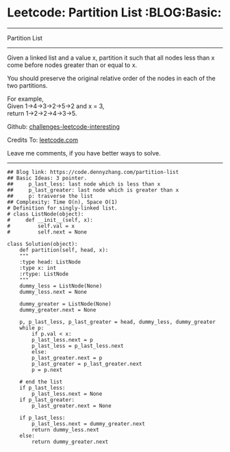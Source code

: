
# Leetcode: Partition List     :BLOG:Basic:

---

Partition List  

---

Given a linked list and a value x, partition it such that all nodes less than x come before nodes greater than or equal to x.  

You should preserve the original relative order of the nodes in each of the two partitions.  

For example,  
Given 1->4->3->2->5->2 and x = 3,  
return 1->2->2->4->3->5.  

Github: [challenges-leetcode-interesting](https://github.com/DennyZhang/challenges-leetcode-interesting/tree/master/problems/partition-list)  

Credits To: [leetcode.com](https://leetcode.com/problems/partition-list/description/)  

Leave me comments, if you have better ways to solve.  

---

    ## Blog link: https://code.dennyzhang.com/partition-list
    ## Basic Ideas: 3 pointer. 
    ##     p_last_less: last node which is less than x
    ##     p_last_greater: last node which is greater than x
    ##     p: trasverse the list
    ## Complexity: Time O(n), Space O(1)
    # Definition for singly-linked list.
    # class ListNode(object):
    #     def __init__(self, x):
    #         self.val = x
    #         self.next = None
    
    class Solution(object):
        def partition(self, head, x):
    	"""
    	:type head: ListNode
    	:type x: int
    	:rtype: ListNode
    	"""
    	dummy_less = ListNode(None)
    	dummy_less.next = None
    
    	dummy_greater = ListNode(None)
    	dummy_greater.next = None
    
    	p, p_last_less, p_last_greater = head, dummy_less, dummy_greater
    	while p:
    	    if p.val < x:
    		p_last_less.next = p
    		p_last_less = p_last_less.next
    	    else:
    		p_last_greater.next = p
    		p_last_greater = p_last_greater.next
    	    p = p.next
    
    	# end the list
    	if p_last_less:
    	    p_last_less.next = None
    	if p_last_greater:
    	    p_last_greater.next = None
    
    	if p_last_less:
    	    p_last_less.next = dummy_greater.next
    	    return dummy_less.next
    	else:
    	    return dummy_greater.next

